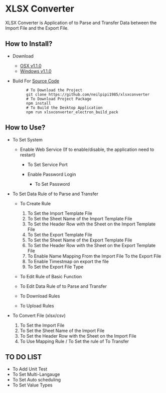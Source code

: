 # XLSX Converter

XLSX Converter is Application of to Parse and Transfer Data between the Import File and the Export File.

## How to Install?

- Download

  - [OSX v1.1.0](https://drive.google.com/open?id=17-hJEo4cHpomZ5_tuYco0A8Pu3ASXmEO)
  - [Windows v1.1.0](https://drive.google.com/open?id=1dtOpI_qikminM0J-2S50SaMDd862y3Ry)

- Build For [Source Code](https://github.com/neilpipi1985/xlsxconverter)

			# To Download the Project
			git clone https://github.com/neilpipi1985/xlsxconverter
			# To Download Project Package
			npm install
			# To Build the Desktop Application
			npm run xlsxconverter_electron_build_pack

## How to Use?

- To Set System

    - Enable Web Service (If to enable/disable, the application need to restart)
      
      - To Set Service Port
      - Enable Password Login
        
        - To Set Password

- To Set Data Rule of to Parse and Transfer

  - To Create Rule

    1. To Set the Import Template File
    2. To Set the Sheet Name of the Import Template File
    3. To Set the Header Row with the Sheet on the Import Template File
    4. To Set the Export Template File
    5. To Set the Sheet Name of the Export Template File
    6. To Set the Header Row with the Sheet on the Export Template File
    7. To Enable Name Mapping From the Import File To the Export File
    8. To Enable Timestmap on export the file
    9. To Set the Export File Type

  - To Edit Rule of Basic Function

  - To Edit Data Rule of to Parse and Transfer

  - To Download Rules

  - To Upload Rules

- To Convert File (xlsx/csv)

  1. To Set the Import File
  2. To Set the Sheet Name of the Import File
  3. To Set the Header Row with the Sheet on the Import File
  4. To Use Mapping Rule / To Set the rule of To Transfer

## TO DO LIST

  - To Add Unit Test
  - To Set Multi-Langauge
  - To Set Auto scheduling
  - To Set Value Types
